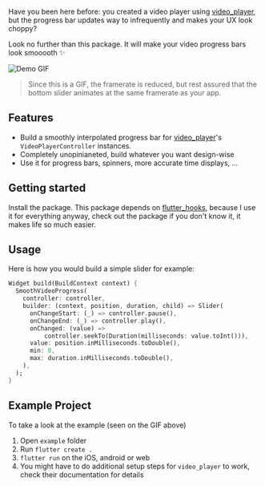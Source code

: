 Have you been here before: you created a video player using [video_player](https://pub.dev/packages/video_player),
but the progress bar updates way to infrequently and makes your UX look choppy?

Look no further than this package. It will make your video progress bars look smooooth ✨

![Demo GIF](./demo.gif)

> Since this is a GIF, the framerate is reduced, but rest assured that the bottom slider
animates at the same framerate as your app.

## Features

- Build a smoothly interpolated progress bar for [video_player](https://pub.dev/packages/video_player)'s ``VideoPlayerController`` instances.
- Completely unopinianeted, build whatever you want design-wise
- Use it for progress bars, spinners, more accurate time displays, ...
## Getting started

Install the package. This package depends on [flutter_hooks](https://pub.dev/packages/flutter_hooks), because I use it for everything
anyway, check out the package if you don't know it, it makes life so much easier.

## Usage

Here is how you would build a simple slider for example:
```dart
Widget build(BuildContext context) {
  SmoothVideoProgress(
    controller: controller,
    builder: (context, position, duration, child) => Slider(
      onChangeStart: (_) => controller.pause(),
      onChangeEnd: (_) => controller.play(),
      onChanged: (value) =>
          controller.seekTo(Duration(milliseconds: value.toInt())),
      value: position.inMilliseconds.toDouble(),
      min: 0,
      max: duration.inMilliseconds.toDouble(),
    ),
  );
}
```

## Example Project
To take a look at the example (seen on the GIF above)
1. Open ``example`` folder
2. Run ``flutter create .``
3. ``flutter run`` on the iOS, android or web
4. You might have to do additional setup steps for ``video_player`` to work, check their documentation for details

